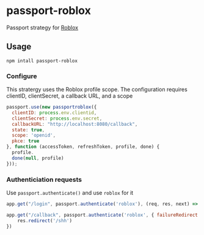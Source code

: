  # passport-roblox

 Passport strategy for [Roblox](https://roblox.com)
 
 ## Usage
 `npm intall passport-roblox`
 
 ### Configure
 This stratergy uses the Roblox profile scope. The configuration requires clientID, clientSecret, a callback URL, and a scope
```js
passport.use(new passportroblox({
  clientID: process.env.clientid,
  clientSecret: process.env.secret,
  callbackURL: "http://localhost:8080/callback",
  state: true,
  scope: 'openid',
  pkce: true
}, function (accessToken, refreshToken, profile, done) {
  profile.
  done(null, profile)
}));
```

### Authenticiation requests
Use `passport.authenticate()` and use `roblox` for it

```js
app.get("/login", passport.authenticate('roblox'), (req, res, next) => { });

app.get("/callback", passport.authenticate('roblox', { failureRedirect: '/authfail'}), async (req, res) => {
    res.redirect('/shh')
})
```
 
